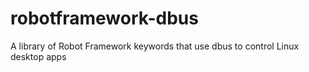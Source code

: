 # robotframework-dbus
A library of Robot Framework keywords that use dbus to control Linux desktop apps
